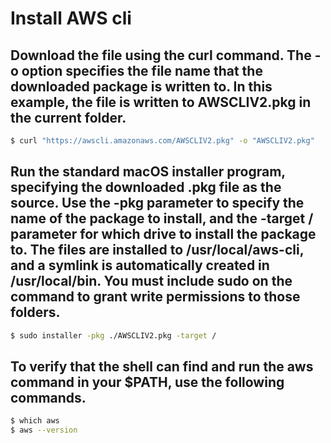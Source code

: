 # Install AWS cli

## Download the file using the curl command. The -o option specifies the file name that the downloaded package is written to. In this example, the file is written to AWSCLIV2.pkg in the current folder.

```bash
$ curl "https://awscli.amazonaws.com/AWSCLIV2.pkg" -o "AWSCLIV2.pkg"
```

## Run the standard macOS installer program, specifying the downloaded .pkg file as the source. Use the -pkg parameter to specify the name of the package to install, and the -target / parameter for which drive to install the package to. The files are installed to /usr/local/aws-cli, and a symlink is automatically created in /usr/local/bin. You must include sudo on the command to grant write permissions to those folders.
```bash
$ sudo installer -pkg ./AWSCLIV2.pkg -target /
```

## To verify that the shell can find and run the aws command in your $PATH, use the following commands.
```bash
$ which aws
$ aws --version
```
